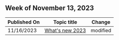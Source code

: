 <!-- This file is generated automatically each week. Changes made to this file will be overwritten.-->



## Week of November 13, 2023


| Published On |Topic title | Change |
|------|------------|--------|
| 11/16/2023 | [What's new 2023](/managed-desktop/whats-new/whats-new-2023) | modified |
